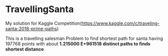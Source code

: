 # TravellingSanta
My solution for Kaggle Competition(https://www.kaggle.com/c/traveling-santa-2018-prime-paths)

This is a travelling salesman Problem to find shortest path for santa having 197768 points with about **1.215000 E+961518 distinct
paths to finds shortest distance**

